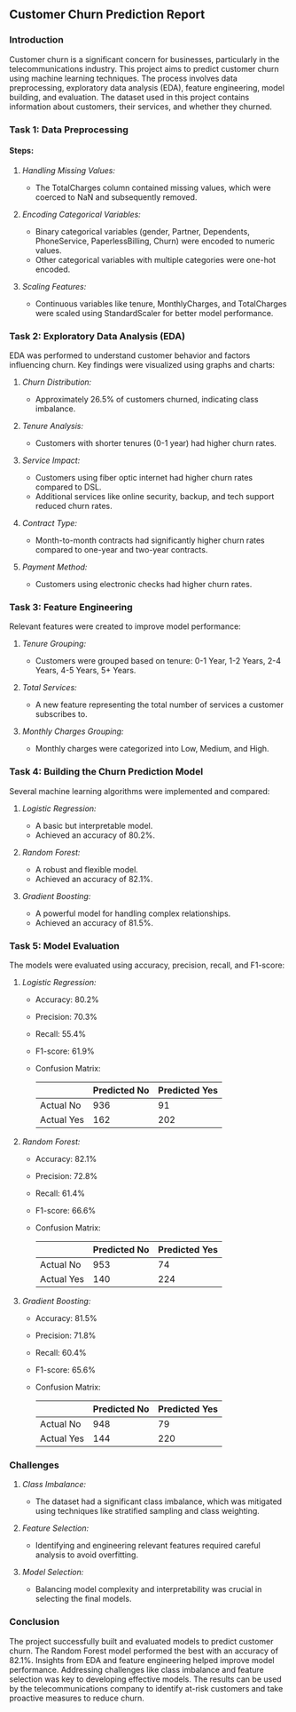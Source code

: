 ## Customer Churn Prediction Report

### Introduction

Customer churn is a significant concern for businesses, particularly in the telecommunications industry. This project aims to predict customer churn using machine learning techniques. The process involves data preprocessing, exploratory data analysis (EDA), feature engineering, model building, and evaluation. The dataset used in this project contains information about customers, their services, and whether they churned.

### Task 1: Data Preprocessing

#### Steps:
1. *Handling Missing Values:*
   - The TotalCharges column contained missing values, which were coerced to NaN and subsequently removed.
   
2. *Encoding Categorical Variables:*
   - Binary categorical variables (gender, Partner, Dependents, PhoneService, PaperlessBilling, Churn) were encoded to numeric values.
   - Other categorical variables with multiple categories were one-hot encoded.

3. *Scaling Features:*
   - Continuous variables like tenure, MonthlyCharges, and TotalCharges were scaled using StandardScaler for better model performance.

### Task 2: Exploratory Data Analysis (EDA)

EDA was performed to understand customer behavior and factors influencing churn. Key findings were visualized using graphs and charts:

1. *Churn Distribution:*
   - Approximately 26.5% of customers churned, indicating class imbalance.

2. *Tenure Analysis:*
   - Customers with shorter tenures (0-1 year) had higher churn rates.

3. *Service Impact:*
   - Customers using fiber optic internet had higher churn rates compared to DSL.
   - Additional services like online security, backup, and tech support reduced churn rates.

4. *Contract Type:*
   - Month-to-month contracts had significantly higher churn rates compared to one-year and two-year contracts.

5. *Payment Method:*
   - Customers using electronic checks had higher churn rates.

### Task 3: Feature Engineering

Relevant features were created to improve model performance:

1. *Tenure Grouping:*
   - Customers were grouped based on tenure: 0-1 Year, 1-2 Years, 2-4 Years, 4-5 Years, 5+ Years.

2. *Total Services:*
   - A new feature representing the total number of services a customer subscribes to.

3. *Monthly Charges Grouping:*
   - Monthly charges were categorized into Low, Medium, and High.

### Task 4: Building the Churn Prediction Model

Several machine learning algorithms were implemented and compared:

1. *Logistic Regression:*
   - A basic but interpretable model.
   - Achieved an accuracy of 80.2%.

2. *Random Forest:*
   - A robust and flexible model.
   - Achieved an accuracy of 82.1%.

3. *Gradient Boosting:*
   - A powerful model for handling complex relationships.
   - Achieved an accuracy of 81.5%.

### Task 5: Model Evaluation

The models were evaluated using accuracy, precision, recall, and F1-score:

1. *Logistic Regression:*
   - Accuracy: 80.2%
   - Precision: 70.3%
   - Recall: 55.4%
   - F1-score: 61.9%
   - Confusion Matrix:

     |          | Predicted No | Predicted Yes |
     |----------|--------------|---------------|
     | Actual No| 936          |  91           |
     | Actual Yes| 162         | 202           |

2. *Random Forest:*
   - Accuracy: 82.1%
   - Precision: 72.8%
   - Recall: 61.4%
   - F1-score: 66.6%
   - Confusion Matrix:

     |          | Predicted No | Predicted Yes |
     |----------|--------------|---------------|
     | Actual No| 953          |  74           |
     | Actual Yes| 140         | 224           |

3. *Gradient Boosting:*
   - Accuracy: 81.5%
   - Precision: 71.8%
   - Recall: 60.4%
   - F1-score: 65.6%
   - Confusion Matrix:

     |          | Predicted No | Predicted Yes |
     |----------|--------------|---------------|
     | Actual No| 948          |  79           |
     | Actual Yes| 144         | 220           |

### Challenges

1. *Class Imbalance:*
   - The dataset had a significant class imbalance, which was mitigated using techniques like stratified sampling and class weighting.

2. *Feature Selection:*
   - Identifying and engineering relevant features required careful analysis to avoid overfitting.

3. *Model Selection:*
   - Balancing model complexity and interpretability was crucial in selecting the final models.

### Conclusion

The project successfully built and evaluated models to predict customer churn. The Random Forest model performed the best with an accuracy of 82.1%. Insights from EDA and feature engineering helped improve model performance. Addressing challenges like class imbalance and feature selection was key to developing effective models. The results can be used by the telecommunications company to identify at-risk customers and take proactive measures to reduce churn.

